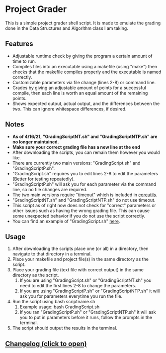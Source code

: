 # Project Grader
This is a simple project grader shell script. It is made to emulate the grading done in the Data Structures and Algorithm class I am taking.

## Features
- Adjustable runtime check by giving the program a certain amount of time to run. 
- Compiles files into an executable using a makefile (using "make") then checks that the makefile compiles properly and the executable is named correctly.
- Customizable parameters via file change (lines 2-8) or command line.
- Grades by giving an adjustable amount of points for a successful compile, then each line is worth an equal amount of the remaining points.
- Shows expected output, actual output, and the differences between the two. This can ignore whitespace differences, if desired.

## Notes
- **As of 4/16/21, "GradingScriptNT.sh" and "GradingScriptNTP.sh" are no longer maintained.**
- **Make sure your correct grading file has a new line at the end**
- After downloading the scripts, you can remain them however you would like.
- There are currently two main versions: "GradingScript.sh" and "GradingScriptP.sh".
- "GradingScript.sh" requires you to edit lines 2-8 to edit the parameters (Better for testing repeatedly).
- "GradingScriptP.sh" will ask you for each parameter via the command line, so no file changes are required.
- The two main versions require "timeout" which is included in [coreutils](https://www.gnu.org/software/coreutils/).
- "GradingScriptNT.sh" and "GradingScriptNTP.sh" do not use timeout.
- This script as of right now does not check for "correct" parameters or other issues such as having the wrong grading file. This can cause some unexpected behavior if you do not use the script correctly.
- You can find an example of "GradingScript.sh" [here](https://github.com/PeterTheAmazingAsian/ProjectGrader/tree/master/src/example).

## Usage
1. After downloading the scripts place one (or all) in a directory, then navigate to that directory in a terminal.
2. Place your makefile and project file(s) in the same directory as the script.
3. Place your grading file (text file with correct output) in the same directory as the script.
    1. If you are using "GradingScript.sh" or "GradingScriptNT.sh" you need to edit the first lines 2-8 to change the parameters.
    2. If you are using "GradingScriptP.sh" or "GradingScriptNTP.sh" it will ask you for parameters everytime you run the file.
4. Run the script using bash scriptname.sh 
    1. Example usage: bash GradingScript.sh
    2. If you ran "GradingScriptP.sh" or "GradingScriptNTP.sh" it will ask you to put in parameters before it runs, follow the prompts in the terminal.
5. The script should output the results in the terminal.

## [Changelog (click to open)]()
